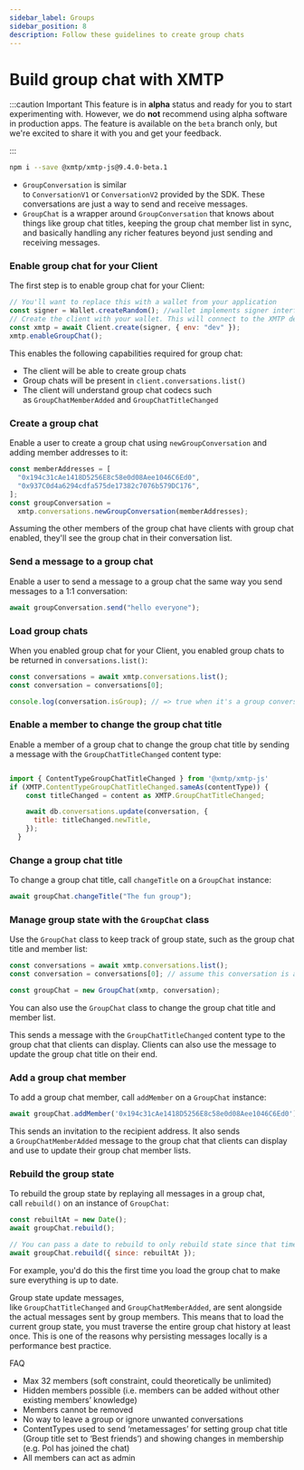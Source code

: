 ```yaml
---
sidebar_label: Groups
sidebar_position: 8
description: Follow these guidelines to create group chats
---
```


# Build group chat with XMTP

:::caution Important
This feature is in **alpha** status and ready for you to start experimenting with. However, we do **not** recommend using alpha software in production apps. The feature is available on the `beta` branch only, but we're excited to share it with you and get your feedback.

:::

```bash
npm i --save @xmtp/xmtp-js@9.4.0-beta.1
```

- `GroupConversation` is similar to `ConversationV1` or `ConversationV2` provided by the SDK. These conversations are just a way to send and receive messages.
- `GroupChat` is a wrapper around `GroupConversation` that knows about things like group chat titles, keeping the group chat member list in sync, and basically handling any richer features beyond just sending and receiving messages.

### Enable group chat for your Client

The first step is to enable group chat for your Client:

```jsx
// You'll want to replace this with a wallet from your application
const signer = Wallet.createRandom(); //wallet implements signer interface
// Create the client with your wallet. This will connect to the XMTP development network by default
const xmtp = await Client.create(signer, { env: "dev" });
xmtp.enableGroupChat();
```

This enables the following capabilities required for group chat:

- The client will be able to create group chats
- Group chats will be present in `client.conversations.list()`
- The client will understand group chat codecs such as `GroupChatMemberAdded` and `GroupChatTitleChanged`

### Create a group chat

Enable a user to create a group chat using `newGroupConversation` and adding member addresses to it:

```jsx
const memberAddresses = [
  "0x194c31cAe1418D5256E8c58e0d08Aee1046C6Ed0",
  "0x937C0d4a6294cdfa575de17382c7076b579DC176",
];
const groupConversation =
  xmtp.conversations.newGroupConversation(memberAddresses);
```

Assuming the other members of the group chat have clients with group chat enabled, they'll see the group chat in their conversation list.

### Send a message to a group chat

Enable a user to send a message to a group chat the same way you send messages to a 1:1 conversation:

```jsx
await groupConversation.send("hello everyone");
```

### Load group chats

When you enabled group chat for your Client, you enabled group chats to be returned in `conversations.list()`:

```jsx
const conversations = await xmtp.conversations.list();
const conversation = conversations[0];

console.log(conversation.isGroup); // => true when it's a group conversation
```

### Enable a member to change the group chat title

Enable a member of a group chat to change the group chat title by sending a message with the `GroupChatTitleChanged` content type:

```jsx

import { ContentTypeGroupChatTitleChanged } from '@xmtp/xmtp-js'
if (XMTP.ContentTypeGroupChatTitleChanged.sameAs(contentType)) {
    const titleChanged = content as XMTP.GroupChatTitleChanged;

    await db.conversations.update(conversation, {
      title: titleChanged.newTitle,
    });
  }

```

### Change a group chat title

To change a group chat title, call `changeTitle` on a `GroupChat` instance:

```jsx
await groupChat.changeTitle("The fun group");
```

### Manage group state with the `GroupChat` class

Use the `GroupChat` class to keep track of group state, such as the group chat title and member list:

```jsx
const conversations = await xmtp.conversations.list();
const conversation = conversations[0]; // assume this conversation is a group conversation

const groupChat = new GroupChat(xmtp, conversation);
```

You can also use the `GroupChat` class to change the group chat title and member list.

This sends a message with the `GroupChatTitleChanged` content type to the group chat that clients can display. Clients can also use the message to update the group chat title on their end.

### Add a group chat member

To add a group chat member, call `addMember` on a `GroupChat` instance:

```jsx
await groupChat.addMember('0x194c31cAe1418D5256E8c58e0d08Aee1046C6Ed0')`
```

This sends an invitation to the recipient address. It also sends a `GroupChatMemberAdded` message to the group chat that clients can display and use to update their group chat member lists.

### Rebuild the group state

To rebuild the group state by replaying all messages in a group chat, call `rebuild()` on an instance of `GroupChat`:

```jsx
const rebuiltAt = new Date();
await groupChat.rebuild();

// You can pass a date to rebuild to only rebuild state since that time
await groupChat.rebuild({ since: rebuiltAt });
```

For example, you'd do this the first time you load the group chat to make sure everything is up to date.

Group state update messages, like `GroupChatTitleChanged` and `GroupChatMemberAdded`, are sent alongside the actual messages sent by group members. This means that to load the current group state, you must traverse the entire group chat history at least once. This is one of the reasons why persisting messages locally is a performance best practice.

FAQ

- Max 32 members (soft constraint, could theoretically be unlimited)
- Hidden members possible (i.e. members can be added without other existing members’ knowledge)
- Members cannot be removed
- No way to leave a group or ignore unwanted conversations
- ContentTypes used to send ‘metamessages’ for setting group chat title (Group title set to ‘Best friends’) and showing changes in membership (e.g. Pol has joined the chat)
- All members can act as admin
